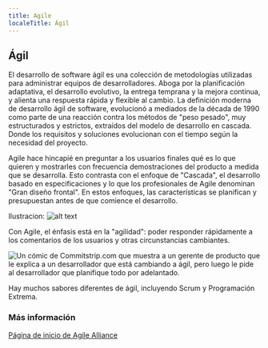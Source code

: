 ```yaml
---
title: Agile
localeTitle: Ágil
---
```

## Ágil

El desarrollo de software ágil es una colección de metodologías utilizadas para administrar equipos de desarrolladores. Aboga por la planificación adaptativa, el desarrollo evolutivo, la entrega temprana y la mejora continua, y alienta una respuesta rápida y flexible al cambio. La definición moderna de desarrollo ágil de software, evolucionó a mediados de la década de 1990 como parte de una reacción contra los métodos de "peso pesado", muy estructurados y estrictos, extraídos del modelo de desarrollo en cascada. Donde los requisitos y soluciones evolucionan con el tiempo según la necesidad del proyecto.

Agile hace hincapié en preguntar a los usuarios finales qué es lo que quieren y mostrarles con frecuencia demostraciones del producto a medida que se desarrolla. Esto contrasta con el enfoque de "Cascada", el desarrollo basado en especificaciones y lo que los profesionales de Agile denominan "Gran diseño frontal". En estos enfoques, las características se planifican y presupuestan antes de que comience el desarrollo.

Ilustracion: 
![alt text](https://www.goodfirms.co/glossary/wp-content/uploads/2017/07/Agile-Software.png")

Con Agile, el énfasis está en la "agilidad": poder responder rápidamente a los comentarios de los usuarios y otras circunstancias cambiantes.

![Un cómic de Commitstrip.com que muestra a un gerente de producto que le explica a un desarrollador que está cambiando a ágil, pero luego le pide al desarrollador que planifique todo por adelantado.](https://www.commitstrip.com/wp-content/uploads/2017/01/Strip-Budegt-fixe-pour-projet-flexible-english650-final.jpg)

Hay muchos sabores diferentes de ágil, incluyendo Scrum y Programación Extrema.

### Más información

[Página de inicio de Agile Alliance](https://www.agilealliance.org/)
